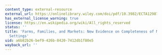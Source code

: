 ```yaml
---
content_type: external-resource
external_url: https://onlinelibrary.wiley.com/doi/pdf/10.3982/ECTA12987
has_external_license_warning: true
license: https://en.wikipedia.org/wiki/All_rights_reserved
status: ''
title: 'Farms, Families, and Markets: New Evidence on Completeness of Markets in Agricultural
  Settings'
uid: a6b82b26-bef9-426b-8420-7412db1f80e5
wayback_url: ''
---
```

